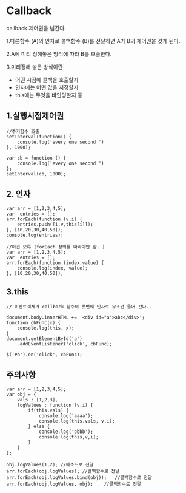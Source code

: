 # Callback
callback 제어권을 넘긴다.

1.다른함수 (A)의 인자로 콜백함수 (B)를 전달하면
A가 B의 제어권을 갖게 된다.

2.A에 미리 정해놓은 방식에 따라 B를 호출한다.

3.미리정해 놓은 방식이란
 - 어떤 시점에 콜백을 호출할지
 - 인자에는 어떤 값을 지정할지
 - this에는 무엇을 바인딩할지 등




## 1.실행시점제어권
```
//주기함수 호출
setInterval(function() {
	console.log('every one second ')
}, 1000);
```

```
var cb = function () {
	console.log('every one second ')
};
setInterval(cb, 1000);
```

## 2. 인자
```
var arr = [1,2,3,4,5];
var  entries = [];
arr.forEach(function (v,i) {
	entries.push([i,v,this[i]]);
}, [10,20,30,40,50]);
console.log(entries);

//이건 오류 (forEach 정의를 따라야만 함..)
var arr = [1,2,3,4,5];
var  entries = [];
arr.forEach(function (index,value) {
	console.log(index, value);
}, [10,20,30,40,50]);
```


## 3.this
```
// 이벤트객체가 callback 함수의 첫번째 인자로 무조건 들어 간다..

document.body.innerHTML += '<div id="a">abc</div>';
function cbFunc(x) {
	console.log(this, x);
}
document.getElementById('a')
	.addEventListener('click', cbFunc);

$('#a').on('click', cbFunc);
```

## 주의사항
```		
var arr = [1,2,3,4,5];
var obj = {
	vals : [1,2,3],
	logValues : function (v,i) {
		if(this.vals) {
			console.log('aaaa');
			console.log(this.vals, v,i);
		} else {
			console.log('bbbb');
			console.log(this,v,i);
		}
	}
};

obj.logValues(1,2); //메소드로 전달
arr.forEach(obj.logValues);	//콜백함수로 전달
arr.forEach(obj.logValues.bind(obj));	//콜백함수로 전달
arr.forEach(obj.logValues, obj);	//콜백함수로 전달		
```
